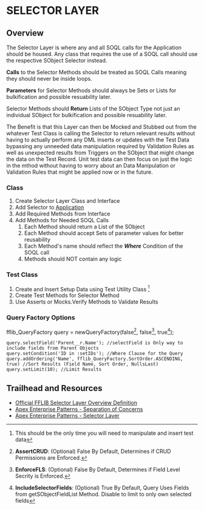 # SELECTOR LAYER

## Overview

The Selector Layer is where any and all SOQL calls for the Application should be housed. Any class that requires the use of a SOQL call should use the respective SObject Selector instead. 

__Calls__ to the Selector Methods should be treated as SOQL Calls meaning they should never be inside loops.

__Parameters__ for Selector Methods should always be Sets or Lists for bulkification and possible resuability later.

Selector Methods should __Return__ Lists of the SObject Type not just an individual SObject for bulkification and possible resuability later.

The Benefit is that this Layer can then be Mocked and Stubbed out from the whatever Test Class is calling the Selector to return relevant results without having to actually perform any DML inserts or updates with the Test Data bypassing any unneeded data manipulation required by Validation Rules as well as unexpected results from Triggers on the SObject that might change the data on the Test Record. Unit test data can then focus on just the logic in the mthod without having to worry about an Data Manipulation or Validation Rules that might be applied now or in the future.

### Class
1. Create Selector Layer Class and Interface
1. Add Selector to [Application](/force-app/main/default/classes/FFLIB%20Examples/Application)
1. Add Required Methods from Interface
1. Add Methods for Needed SOQL Calls
    1. Each Method should return a List of the SObject
    1. Each Method should accept Sets of parameter values for better reusability
    1. Each Method's name should reflect the ___Where___ Condition of the SOQL call
    1. Methods should NOT contain any logic
### Test Class
1. Create and Insert Setup Data using Test Utility Class [^1]
1. Create Test Methods for Selector Method
1. Use Asserts or Mocks.Verify Methods to Validate Results

[^1]: This should be the only time you will need to manipulate and insert test data

### Query Factory Options

fflib_QueryFactory query = newQueryFactory(false[^2], false[^3], true[^4]);

    query.selectField('Parent__r.Name'); //selectField is Only way to include fields from Parent Objects
    query.setCondition('ID in :setIDs'); //Where Clause for the Query
    query.addOrdering('Name', fflib_QueryFactory.SortOrder.ASCENDING, true) //Sort Results (Field Name, Sort Order, NullsLast)
    query.setLimit(10); //Limit Results

[^2]: **AssertCRUD**: (Optional) False By Default, Determines if CRUD Permissions are Enforced.

[^3]: **EnforceFLS**: (Optional) False By Default, Determines if Field Level Secrity is Enforced.

[^4]: **IncludeSelectorFields**: (Optional) True By Default, Query Uses Fields from getSObjectFieldList Method. Disable to limit to only own selected fields

## Trailhead and Resources

- [Official FFLIB Selector Layer Overview Definition](https://fflib.dev/docs/selector-layer/overview)
- [Apex Enterprise Patterns - Separation of Concerns](http://wiki.developerforce.com/page/Apex_Enterprise_Patterns_-_Separation_of_Concerns)
- [Apex Enterprise Patterns - Selector Layer](https://github.com/financialforcedev/df12-apex-enterprise-patterns#data-mapper-selector)
